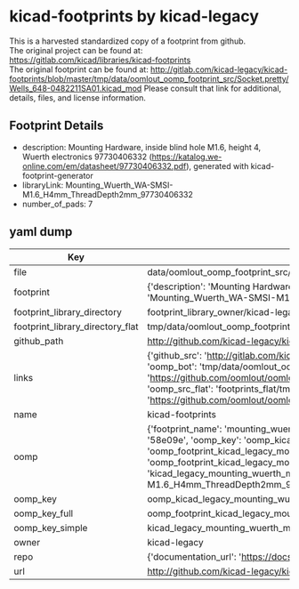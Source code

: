 # kicad-footprints by kicad-legacy  
This is a harvested standardized copy of a footprint from github.  
The original project can be found at:  
https://gitlab.com/kicad/libraries/kicad-footprints  
The original footprint can be found at:
http://gitlab.com/kicad-legacy/kicad-footprints/blob/master/tmp/data/oomlout_oomp_footprint_src/Socket.pretty/Wells_648-0482211SA01.kicad_mod
Please consult that link for additional, details, files, and license information.  
## Footprint Details
* description: Mounting Hardware, inside blind hole M1.6, height 4, Wuerth electronics 97730406332 (https://katalog.we-online.com/em/datasheet/97730406332.pdf), generated with kicad-footprint-generator  
* libraryLink: Mounting_Wuerth_WA-SMSI-M1.6_H4mm_ThreadDepth2mm_97730406332  
* number_of_pads: 7  
## yaml dump  
| Key | Value |  
| --- | --- |  
| file | data/oomlout_oomp_footprint_src/kicad-footprints/Mounting_Wuerth.pretty/Mounting_Wuerth_WA-SMSI-M1.6_H4mm_ThreadDepth2mm_97730406332.kicad_mod |  
| footprint | {'description': 'Mounting Hardware, inside blind hole M1.6, height 4, Wuerth electronics 97730406332 (https://katalog.we-online.com/em/datasheet/97730406332.pdf), generated with kicad-footprint-generator', 'libraryLink': 'Mounting_Wuerth_WA-SMSI-M1.6_H4mm_ThreadDepth2mm_97730406332', 'number_of_pads': 7} |  
| footprint_library_directory | footprint_library_owner/kicad-legacy_kicad-footprints |  
| footprint_library_directory_flat | tmp/data/oomlout_oomp_footprint_src/footprints_flat/kicad_legacy_mounting_wuerth_mounting_wuerth_wa_smsi_m1_6_h4mm_threaddepth2mm_97730406332/working |  
| github_path | http://github.com/kicad-legacy/kicad-footprints/blob/master/tmp/data/oomlout_oomp_footprint_src/Mounting_Wuerth.pretty/Mounting_Wuerth_WA-SMSI-M1.6_H4mm_ThreadDepth2mm_97730406332.kicad_mod |  
| links | {'github_src': 'http://gitlab.com/kicad-legacy/kicad-footprints/blob/master/tmp/data/oomlout_oomp_footprint_src/Socket.pretty/Wells_648-0482211SA01.kicad_mod', 'github_src_repo': 'https://gitlab.com/kicad/libraries/kicad-footprints', 'oomp_bot': 'tmp/data/oomlout_oomp_footprint_src/footprints/kicad_legacy_mounting_wuerth_mounting_wuerth_wa_smsi_m1_6_h4mm_threaddepth2mm_97730406332/working', 'oomp_bot_github': 'https://github.com/oomlout/oomlout_oomp_footprint_bot/tree/main/tmp/data/oomlout_oomp_footprint_src/footprints/kicad_legacy_mounting_wuerth_mounting_wuerth_wa_smsi_m1_6_h4mm_threaddepth2mm_97730406332/working', 'oomp_src_flat': 'footprints_flat/tmp/data/oomlout_oomp_footprint_src/footprints_flat/kicad_legacy_mounting_wuerth_mounting_wuerth_wa_smsi_m1_6_h4mm_threaddepth2mm_97730406332/working', 'oomp_src_flat_github': 'https://github.com/oomlout/oomlout_oomp_footprint_src/tree/main/tmp/data/oomlout_oomp_footprint_src/footprints_flat/kicad_legacy_mounting_wuerth_mounting_wuerth_wa_smsi_m1_6_h4mm_threaddepth2mm_97730406332/working'} |  
| name | kicad-footprints |  
| oomp | {'footprint_name': 'mounting_wuerth_wa_smsi_m1_6_h4mm_threaddepth2mm_97730406332', 'library_name': 'mounting_wuerth', 'md5': '58e09ebb3efc7b105f79a4f9ef3cf2db', 'md5_10': '58e09ebb3e', 'md5_5': '58e09', 'md5_6': '58e09e', 'oomp_key': 'oomp_kicad_legacy_mounting_wuerth_mounting_wuerth_wa_smsi_m1_6_h4mm_threaddepth2mm_97730406332', 'oomp_key_extra': 'oomp_footprint_kicad_legacy_mounting_wuerth_mounting_wuerth_wa_smsi_m1_6_h4mm_threaddepth2mm_97730406332', 'oomp_key_full': 'oomp_footprint_kicad_legacy_mounting_wuerth_mounting_wuerth_wa_smsi_m1_6_h4mm_threaddepth2mm_97730406332_58e09e', 'oomp_key_simple': 'kicad_legacy_mounting_wuerth_mounting_wuerth_wa_smsi_m1_6_h4mm_threaddepth2mm_97730406332', 'original_filename': 'data/oomlout_oomp_footprint_src/kicad-footprints/Mounting_Wuerth.pretty/Mounting_Wuerth_WA-SMSI-M1.6_H4mm_ThreadDepth2mm_97730406332.kicad_mod', 'owner_name': 'kicad_legacy'} |  
| oomp_key | oomp_kicad_legacy_mounting_wuerth_mounting_wuerth_wa_smsi_m1_6_h4mm_threaddepth2mm_97730406332 |  
| oomp_key_full | oomp_footprint_kicad_legacy_mounting_wuerth_mounting_wuerth_wa_smsi_m1_6_h4mm_threaddepth2mm_97730406332 |  
| oomp_key_simple | kicad_legacy_mounting_wuerth_mounting_wuerth_wa_smsi_m1_6_h4mm_threaddepth2mm_97730406332 |  
| owner | kicad-legacy |  
| repo | {'documentation_url': 'https://docs.github.com/rest/repos/repos#get-a-repository', 'message': 'Not Found'} |  
| url | http://github.com/kicad-legacy/kicad-footprints |  

